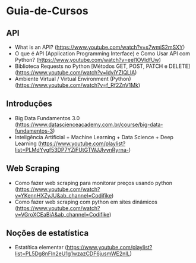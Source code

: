 # Guia-de-Cursos

## API
- What is an API? (https://www.youtube.com/watch?v=s7wmiS2mSXY)
- O que é API (Application Programming Interface) e Como Usar API com Python? (https://www.youtube.com/watch?v=eel1OVIdfUw)
- Biblioteca Requests no Python [Métodos GET, POST, PATCH e DELETE] (https://www.youtube.com/watch?v=IdviYZIQLlA)
- Ambiente Virtual / Virtual Environment (Python) (https://www.youtube.com/watch?v=f_Rf2ZnV1Mk)

## Introduções
- Big Data Fundamentos 3.0 (https://www.datascienceacademy.com.br/course/big-data-fundamentos-3)
- Inteligência Artificial + Machine Learning + Data Science + Deep Learning (https://www.youtube.com/playlist?list=PLMdYygf53DP7YZiFUtGTWJJlvynRyrna-)

## Web Scraping
- Como fazer web scraping para monitorar preços usando python (https://www.youtube.com/watch?v=YKennHXZyJU&ab_channel=Codifike)
- Como fazer web scraping com python em sites dinâmicos (https://www.youtube.com/watch?v=VGroXCEaBiA&ab_channel=Codifike)

## Noções de estatística
- Estatítica elementar (https://www.youtube.com/playlist?list=PL5Dg8nFln2eU1g1wzazCDF6jusmWE2nIL)
